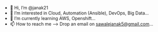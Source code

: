 - 👋 Hi, I’m @janak21
- 👀 I’m interested in Cloud, Automation (Ansible), DevOps, Big Data...
- 🌱 I’m currently learning AWS, Openshift...
- 📫 How to reach me --> Drop an email on sawalejanak5@gmail.com...

<!---
janak21/janak21 is a ✨ special ✨ repository because its `README.md` (this file) appears on your GitHub profile.
You can click the Preview link to take a look at your changes.
--->
